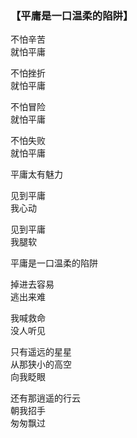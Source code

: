 ### 【平庸是一口温柔的陷阱】

不怕辛苦  
就怕平庸

不怕挫折  
就怕平庸

不怕冒险  
就怕平庸

不怕失败  
就怕平庸

平庸太有魅力

见到平庸  
我心动

见到平庸  
我腿软

平庸是一口温柔的陷阱

掉进去容易  
逃出来难

我喊救命  
没人听见

只有遥远的星星  
从那狭小的高空  
向我眨眼

还有那逍遥的行云  
朝我招手  
匆匆飘过
 
